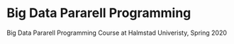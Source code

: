 # Big Data Pararell Programming
Big Data Pararell Programming Course at Halmstad Univeristy, Spring 2020

